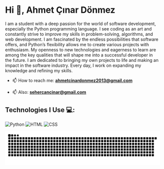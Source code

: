# Hi 👋, Ahmet Çınar Dönmez

I am a student with a deep passion for the world of software development, especially the Python programming language. I see coding as an art and constantly strive to improve my skills in problem-solving, algorithms, and web development.
I am fascinated by the endless possibilities that software offers, and Python’s flexibility allows me to create various projects with enthusiasm. My openness to new technologies and eagerness to learn are among the key qualities that will shape me into a successful developer in the future.
I am dedicated to bringing my own projects to life and making an impact in the software industry. Every day, I work on expanding my knowledge and refining my skills.

<ul dir="auto">
<li>📫 How to reach me: <strong><a href="mailto:ahmetcinardonmez2013@gmail.com">ahmetcinardonmez2013@gmail.com</a></strong></li>
</ul>

<ul dir="auto">
<li>📫 Also: <strong><a href="mailto:sehercancinar@gmail.com">sehercancinar@gmail.com</a></strong></li>
</ul>


## Technologies I Use 💻:

![Python](https://img.shields.io/badge/Python-yellow?logo=python&style=flat-square)
![HTML](https://img.shields.io/badge/HTML-orange?logo=html&style=flat-square)
![CSS](https://img.shields.io/badge/CSS-blue?logo=css&style=flat-square)

<themed-picture data-catalyst-inline="true" data-catalyst=""><picture>
  <source media="(prefers-color-scheme: dark)" srcset="https://raw.githubusercontent.com/CagatayAkkas/CagatayAkkas/output/github-contribution-grid-snake-dark.svg">
  <source media="(prefers-color-scheme: dark)" srcset="https://raw.githubusercontent.com/CagatayAkkas/CagatayAkkas/output/github-contribution-grid-snake.svg">
  <img alt="github contribution grid snake animation" src="https://raw.githubusercontent.com/CagatayAkkas/CagatayAkkas/output/github-contribution-grid-snake.svg" style="visibility:visible;max-width:100%;">
</picture></themed-picture>
